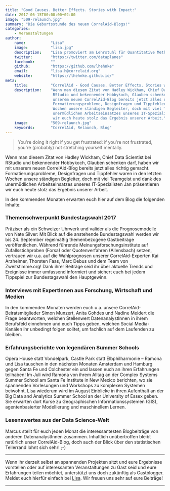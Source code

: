 ```yaml
---
title: "Good Causes. Better Effects. Stories with Impact:"
date: 2017-06-15T00:00:00+02:00
image: "509-relaunch.jpg"
summary: "Die Geburtsstunde des neuen CorrelAid-Blogs!"
categories:       
    - Veranstaltungen
author: 
    name:           "Lisa"
    image:          "lisa.jpg"
    description:    "Lisa promoviert am Lehrstuhl für Quantitative Methoden der empirischen Sozialforschung der Uni Bielefeld, studiert nebenbei Psychologie und möchte mit dem CorrelAid-Blog auf den Spuren Thomas Manns wandeln. Methodisch begeistern sie vor allem Computational Social Science, Geodaten und NetzweRkanalysen [sic!]. In ihrer Freizeit ist sie auf Flughäfen, in Museen oder in TripAdvisor-zertifizierten Restaurants anzutreffen."
    twitter:        "https://twitter.com/dataplanes"
    facebook:       ""
    github:         "https://github.com/lhehnke"
    email:          "lisa.h@correlaid.org"
    website:        "https://lhehnke.github.io/"
meta:
    title:          "CorrelAid - Good Causes. Better Effects. Stories with Impact."
    description:    "Wenn man diesem Zitat von Hadley Wickham, Chief Data Scientist bei
                     RStudio und bekennender Hobbykoch, Glauben schenken darf, haben wir mit
                     unserem neuen CorrelAid-Blog bereits jetzt alles richtig gemacht.
                     Formatierungsprobleme, Designfragen und Tippfehler waren in den letzten
                     Wochen unsere ständigen Begleiter, doch mit viel Teamgeist und dank des
                     unermüdlichen Arbeitseinsatzes unseres IT-Spezialisten Jan präsentieren
                     wir euch heute stolz das Ergebnis unserer Arbeit."
    image:          "509-relaunch.jpg"
    keywords:       "CorrelAid, Relaunch, Blog" 
---
```



> You're doing it right if you get frustrated: if you're not frustrated,
> you're (probably) not stretching yourself mentally.

Wenn man diesem Zitat von Hadley Wickham, Chief Data Scientist bei
RStudio und bekennender Hobbykoch, Glauben schenken darf, haben wir mit
unserem neuen CorrelAid-Blog bereits jetzt alles richtig gemacht.
Formatierungsprobleme, Designfragen und Tippfehler waren in den letzten
Wochen unsere ständigen Begleiter, doch mit viel Teamgeist und dank des
unermüdlichen Arbeitseinsatzes unseres IT-Spezialisten Jan präsentieren
wir euch heute stolz das Ergebnis unserer Arbeit.

In den kommenden Monaten erwarten euch hier auf dem Blog die folgenden
Inhalte:

### Themenschwerpunkt Bundestagswahl 2017

Präziser als ein Schweizer Uhrwerk und valider als die Prognosemodelle
von Nate Silver: Mit Blick auf die anstehende Bundestagswahl werden wir
bis 24. September regelmäßig themenbezogene Gastbeiträge
veröffentlichen. Während führende Meinungsforschungsinstitute auf
Zufallsstichproben (Forsa) oder Quotenverfahren (Allensbach) setzen,
vertrauen wir u.a. auf die Wahlprognosen unserer CorrelAid-Experten Kai
Arzheimer, Thorsten Faas, Marc Debus und dem Team von Zweitstimme.org!
Dank ihrer Beiträge seid ihr über aktuelle Trends und Ereignisse immer
umfassend informiert und sichert euch bei jedem Tippspiel zur
Bundestagswahl den Hauptgewinn.

### Interviews mit ExpertInnen aus Forschung, Wirtschaft und Medien

In den kommenden Monaten werden euch u.a. unsere
CorrelAid-Beiratsmitglieder Simon Munzert, Anita Gohdes und Nadine
Meidert die Frage beantworten, welchen Stellenwert DatenanalystInnen in
ihrem Berufsfeld einnehmen und euch Tipps geben, welchen Social
Media-Kanälen ihr unbedingt folgen solltet, um fachlich auf dem
Laufenden zu bleiben.

### Erfahrungsberichte von legendären Summer Schools

Opera House statt Vondelpark, Castle Park statt Elbphilharmonie – Ramona
und Lisa tauschen in den nächsten Monaten Amsterdam und Hamburg gegen
Santa Fe und Colchester ein und lassen euch an ihren Erfahrungen
teilhaben! Im Juli wird Ramona von ihrem Alltag an der Complex Systems
Summer School am Santa Fe Institute in New Mexico berichten, wo sie
spannenden Vorlesungen und Workshops zu komplexen Systemen beiwohnt.
Lisa wiederum wird im August Einblicke in ihren Aufenthalt an der Big
Data and Analytics Summer School an der University of Essex geben. Sie
erwarten dort Kurse zu Geographischen Informationssystemen (GIS),
agentenbasierter Modellierung und maschinellem Lernen.

### Lesenswertes aus der Data Science-Welt

Marcus stellt für euch jeden Monat die interessantesten Blogbeiträge von
anderen DatenanalystInnen zusammen. Inhaltlich unübertroffen bleibt
natürlich unser CorrelAid-Blog, doch auch der Blick über den
statistischen Tellerrand lohnt sich sehr! ;-)

------------------------------------------------------------------------

Wenn ihr derzeit selbst an spannenden Projekten sitzt und eure
Ergebnisse vorstellen oder auf interessanten Veranstaltungen zu Gast
seid und eure Erfahrungen teilen möchtet, unterstützt uns doch zukünftig
als Gastblogger. Meldet euch hierfür einfach bei
[Lisa](mailto:blog@correlaid.org). Wir freuen uns sehr auf eure
Beiträge!

------------------------------------------------------------------------



